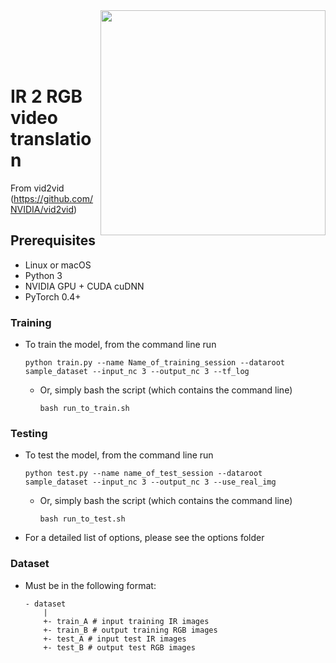 <img src='imgs/teaser.gif' align="right" width=360>

<br><br><br><br>

# IR 2 RGB video translation

From vid2vid (https://github.com/NVIDIA/vid2vid)

## Prerequisites
- Linux or macOS
- Python 3
- NVIDIA GPU + CUDA cuDNN
- PyTorch 0.4+


### Training 

- To train the model, from the command line run
    ```
    python train.py --name Name_of_training_session --dataroot sample_dataset --input_nc 3 --output_nc 3 --tf_log
    ```
  - Or, simply bash the script (which contains the command line)
    ```
    bash run_to_train.sh
    ```  
### Testing

- To test the model, from the command line run
    ```
    python test.py --name name_of_test_session --dataroot sample_dataset --input_nc 3 --output_nc 3 --use_real_img
    ```
  - Or, simply bash the script (which contains the command line)
    ```
    bash run_to_test.sh
    ```  
- For a detailed list of options, please see the options folder

### Dataset
- Must be in the following format: 

	```
	- dataset 
		|
		+- train_A # input training IR images
		+- train_B # output training RGB images
		+- test_A # input test IR images
		+- test_B # output test RGB images
	```

